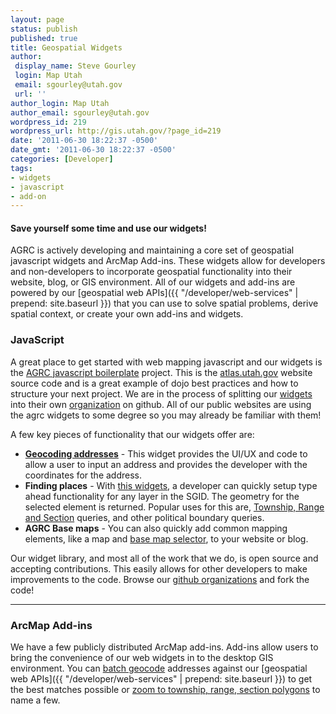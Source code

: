 ```yaml
---
layout: page
status: publish
published: true
title: Geospatial Widgets
author:
 display_name: Steve Gourley
 login: Map Utah
 email: sgourley@utah.gov
 url: ''
author_login: Map Utah
author_email: sgourley@utah.gov
wordpress_id: 219
wordpress_url: http://gis.utah.gov/?page_id=219
date: '2011-06-30 18:22:37 -0500'
date_gmt: '2011-06-30 18:22:37 -0500'
categories: [Developer]
tags:
- widgets
- javascript
- add-on
---
```

#### Save yourself some time and use our widgets!

<i class="fa fa-2x fa-fw fa-modx"></i> AGRC is actively developing and maintaining a core set of geospatial javascript widgets and ArcMap Add-ins. These widgets allow for developers and non-developers to incorporate geospatial functionality into their website, blog, or GIS environment. All of our widgets and add-ins are powered by our [geospatial web APIs]({{ "/developer/web-services" | prepend: site.baseurl }}) that you can use to solve spatial problems, derive spatial context, or create your own add-ins and widgets.

### JavaScript

A great place to get started with web mapping javascript and our widgets is the [AGRC javascript boilerplate](https://github.com/agrc/AGRCJavaScriptProjectBoilerPlate) project. This is the [atlas.utah.gov](http://atlas.utah.gov) website source code and is a great example of dojo best practices and how to structure your next project. We are in the process of splitting our [widgets](https://github.com/agrc/agrc.widgets) into their own [organization](https://github.com/agrc-widgets) on github. All of our public websites are using the agrc widgets to some degree so you may already be familiar with them!

A few key pieces of functionality that our widgets offer are:

 - [**Geocoding addresses**](https://github.com/agrc/agrc.widgets/tree/master/widgets/locate) - This widget provides the UI/UX and code to allow a user to input an address and provides the developer with the coordinates for the address.
 - **Finding places** - With [this widgets](https://github.com/agrc-widgets/sherlock), a developer can quickly setup type ahead functionality for any layer in the SGID. The geometry for the selected element is returned. Popular uses for this are, [Township, Range and Section](https://github.com/agrc/agrc.widgets/blob/master/widgets/locate/TRSsearch.js) queries, and other political boundary queries.
 - **AGRC Base maps** - You can also quickly add common mapping elements, like a map and [base map selector](https://github.com/agrc-widgets/layer-selector), to your website or blog.

Our widget library, and most all of the work that we do, is open source and accepting contributions. This easily allows for other developers to make improvements to the code. Browse our [github organizations](http://github.com/agrc) and fork the code!

<hr class="divider"/>

### ArcMap Add-ins

We have a few publicly distributed ArcMap add-ins. Add-ins allow users to bring the convenience of our web widgets in to the desktop GIS environment. You can [batch geocode](https://github.com/agrc/geocoding-addin) addresses against our [geospatial web APIs]({{ "/developer/web-services" | prepend: site.baseurl }}) to get the best matches possible or [zoom to township, range, section polygons](https://github.com/agrc/trs-zoom-addin) to name a few.
